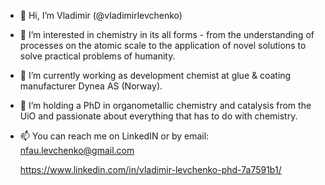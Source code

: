 - 👋 Hi, I’m Vladimir (@vladimirlevchenko)
- 👀 I’m interested in chemistry in its all forms - from the understanding of processes on the atomic scale to the application of novel solutions to solve practical problems of humanity.
- 🌱 I’m currently working as development chemist at glue & coating manufacturer Dynea AS (Norway).
- 💞️ I’m holding a PhD in organometallic chemistry and catalysis from the UiO and passionate about everything that has to do with chemistry.
- 📫 You can reach me on LinkedIN or by email: nfau.levchenko@gmail.com

  https://www.linkedin.com/in/vladimir-levchenko-phd-7a7591b1/

<!---
vladimirlevchenko/vladimirlevchenko is a ✨ special ✨ repository because its `README.md` (this file) appears on your GitHub profile.
You can click the Preview link to take a look at your changes.
--->
